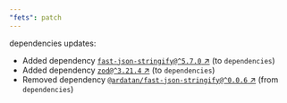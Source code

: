 ```yaml
---
"fets": patch
---
```

dependencies updates:
  - Added dependency [`fast-json-stringify@^5.7.0` ↗︎](https://www.npmjs.com/package/fast-json-stringify/v/5.7.0) (to `dependencies`)
  - Added dependency [`zod@^3.21.4` ↗︎](https://www.npmjs.com/package/zod/v/3.21.4) (to `dependencies`)
  - Removed dependency [`@ardatan/fast-json-stringify@^0.0.6` ↗︎](https://www.npmjs.com/package/@ardatan/fast-json-stringify/v/0.0.6) (from `dependencies`)
